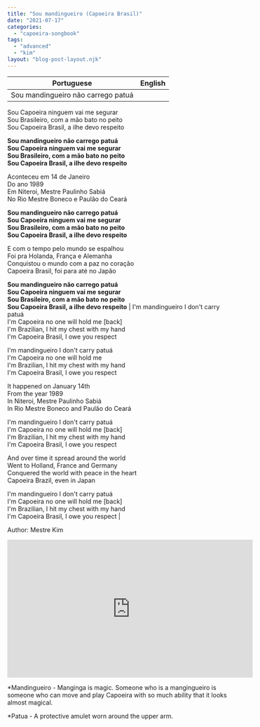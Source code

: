 ```yaml
---
title: "Sou mandingueiro (Capoeira Brasil)"
date: "2021-07-17"
categories: 
  - "capoeira-songbook"
tags: 
  - "advanced"
  - "kim"
layout: "blog-post-layout.njk"
---
```


| Portuguese | English |
| --- | --- |
| Sou mandingueiro não carrego patuá  
Sou Capoeira ninguem vai me segurar  
Sou Brasileiro, com a mão bato no peito  
Sou Capoeira Brasil, a ilhe devo respeito  
  
**Sou mandingueiro não carrego patuá  
Sou Capoeira ninguem vai me segurar  
Sou Brasileiro, com a mão bato no peito  
Sou Capoeira Brasil, a ilhe devo respeito**  
  
Aconteceu em 14 de Janeiro  
Do ano 1989  
Em Niteroi, Mestre Paulinho Sabiá  
No Rio Mestre Boneco e Paulão do Ceará  
  
**Sou mandingueiro não carrego patuá  
Sou Capoeira ninguem vai me segurar  
Sou Brasileiro, com a mão bato no peito  
Sou Capoeira Brasil, a ilhe devo respeito**  
  
E com o tempo pelo mundo se espalhou  
Foi pra Holanda, França e Alemanha  
Conquistou o mundo com a paz no coração  
Capoeira Brasil, foi para até no Japão  
  
**Sou mandingueiro não carrego patuá  
Sou Capoeira ninguem vai me segurar  
Sou Brasileiro, com a mão bato no peito  
Sou Capoeira Brasil, a ilhe devo respeito** | I'm mandingueiro I don't carry patuá  
I'm Capoeira no one will hold me \[back\]  
I'm Brazilian, I hit my chest with my hand  
I'm Capoeira Brasil, I owe you respect  
  
I'm mandingueiro I don't carry patuá  
I'm Capoeira no one will hold me  
I'm Brazilian, I hit my chest with my hand  
I'm Capoeira Brasil, I owe you respect  
  
It happened on January 14th  
From the year 1989  
In Niteroi, Mestre Paulinho Sabiá  
In Rio Mestre Boneco and Paulão do Ceará  
  
I'm mandingueiro I don't carry patuá  
I'm Capoeira no one will hold me \[back\]  
I'm Brazilian, I hit my chest with my hand  
I'm Capoeira Brasil, I owe you respect  
  
And over time it spread around the world  
Went to Holland, France and Germany  
Conquered the world with peace in the heart  
Capoeira Brazil, even in Japan  
  
I'm mandingueiro I don't carry patuá  
I'm Capoeira no one will hold me \[back\]  
I'm Brazilian, I hit my chest with my hand  
I'm Capoeira Brasil, I owe you respect |

<figcaption>

Author: Mestre Kim

</figcaption>

<iframe width="560" height="315" src="https://www.youtube.com/embed/O07ndEzokGQ" title="YouTube video player" frameborder="0" allow="accelerometer; autoplay; clipboard-write; encrypted-media; gyroscope; picture-in-picture" allowfullscreen></iframe>

\*Mandingueiro - Manginga is magic. Someone who is a mangingueiro is someone who can move and play Capoeira with so much ability that it looks almost magical.

\*Patua - A protective amulet worn around the upper arm.

